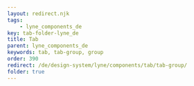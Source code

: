 ```yaml
---
layout: redirect.njk
tags: 
    - lyne_components_de
key: tab-folder-lyne_de
title: Tab
parent: lyne_components_de
keywords: tab, tab-group, group
order: 390
redirect: /de/design-system/lyne/components/tab/tab-group/
folder: true
---
```

